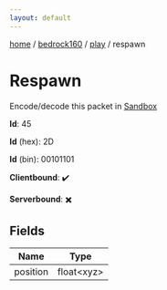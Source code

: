 ```yaml
---
layout: default
---
```


[home](/)  /  [bedrock160](/protocol/bedrock160)  /  [play](/protocol/bedrock160/play)  /  respawn

# Respawn

Encode/decode this packet in [Sandbox](../../../sandbox/bedrock160#play.respawn)

**Id**: 45

**Id** (hex): 2D

**Id** (bin): 00101101

**Clientbound**: ✔️

**Serverbound**: ✖️

## Fields

Name | Type
---|---
position | float&lt;xyz&gt;
